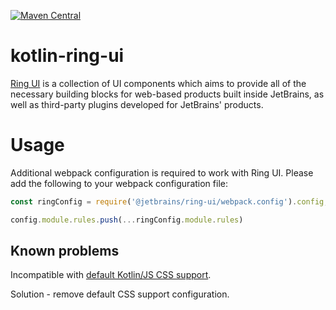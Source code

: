 [![Maven Central](https://img.shields.io/maven-central/v/org.jetbrains.kotlin-wrappers/kotlin-ring-ui)](https://mvnrepository.com/artifact/org.jetbrains.kotlin-wrappers/kotlin-ring-ui)

# kotlin-ring-ui
[Ring UI](https://github.com/JetBrains/ring-ui) is a collection of UI components which aims to provide all of the necessary building blocks for web-based products built inside JetBrains, as well as third-party plugins developed for JetBrains' products.

# Usage
Additional webpack configuration is required to work with Ring UI. Please add the following to your webpack configuration file:
```js
const ringConfig = require('@jetbrains/ring-ui/webpack.config').config;

config.module.rules.push(...ringConfig.module.rules)
```
## Known problems
Incompatible with [default Kotlin/JS CSS support](https://youtrack.jetbrains.com/issue/KT-47343).

Solution - remove default CSS support configuration.

